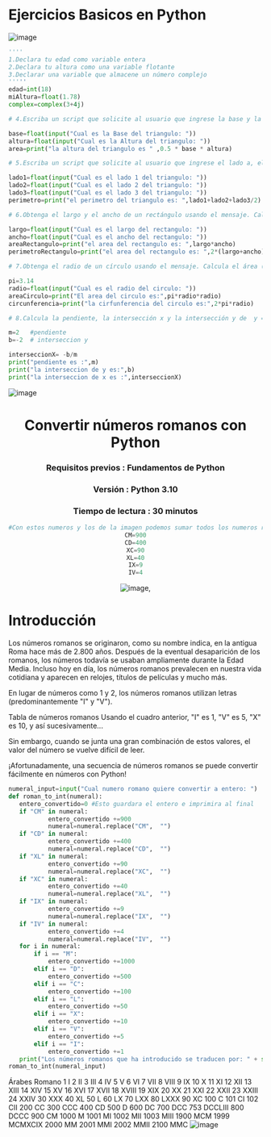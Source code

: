 

# Ejercicios Basicos en Python

![image](https://github.com/BoatCode404/AprendiendoPython/assets/166348131/123a5cfa-d26c-43bf-8df9-82f591ba4dfe)

```py
''''
1.Declara tu edad como variable entera
2.Declara tu altura como una variable flotante
3.Declarar una variable que almacene un número complejo
'''''
edad=int(18)
miAltura=float(1.78)
complex=complex(3+4j)

# 4.Escriba un script que solicite al usuario que ingrese la base y la altura del triángulo y calcule el área de este triángulo (área = 0,5 x b x h).

base=float(input("Cual es la Base del triangulo: "))
altura=float(input("Cual es la Altura del triangulo: "))
area=print("la altura del triangulo es " ,0.5 * base * altura)

# 5.Escriba un script que solicite al usuario que ingrese el lado a, el lado b y el lado c del triángulo. Calcula el perímetro del triángulo (perímetro = a + b + c).

lado1=float(input("Cual es el lado 1 del triangulo: "))
lado2=float(input("Cual es el lado 2 del triangulo: "))
lado3=float(input("Cual es el lado 3 del triangulo: "))
perimetro=print("el perimetro del triangulo es: ",lado1+lado2+lado3/2)

# 6.Obtenga el largo y el ancho de un rectángulo usando el mensaje. Calcula su área (área = largo x ancho) y perímetro (perímetro = 2 x (largo + ancho))

largo=float(input("Cual es el largo del rectangulo: "))
ancho=float(input("Cual es el ancho del rectangulo: "))
areaRectangulo=print("el area del rectangulo es: ",largo*ancho)
perimetroRectangulo=print("el area del rectangulo es: ",2*(largo+ancho))

# 7.Obtenga el radio de un círculo usando el mensaje. Calcula el área (área = pi xrxr) y la circunferencia (c = 2 x pi xr) donde pi = 3,14.

pi=3.14
radio=float(input("Cual es el radio del circulo: "))
areaCirculo=print("El area del circulo es:",pi*radio*radio)
circunferencia=print("la cirfunferencia del circulo es:",2*pi*radio)

# 8.Calcula la pendiente, la intersección x y la intersección y de  y = (2x -2) importante 2 es el  metro o pendiente por que esta mas cerca de la x

m=2   #pendiente 
b=-2  # interseccion y

interseccionX= -b/m
print("pendiente es :",m)
print("la interseccion de y es:",b)
print("la interseccion de x es :",interseccionX)
````

![image](https://github.com/BoatCode404/AprendiendoPython/assets/166348131/802f948c-e5dc-400e-a606-34164034de24)
<div align="center">
  
# Convertir números romanos con Python                                                                                              
 ### Requisitos previos : Fundamentos de Python
 ### Versión : Python 3.10
 ### Tiempo de lectura : 30 minutos
 ```py
#Con estos numeros y los de la imagen podemos sumar todos los numeros romanos 
CM=900
CD=400
XC=90
XL=40
IX=9
IV=4
```
 ![image](https://github.com/BoatCode404/AprendiendoPython/assets/166348131/ab21efab-d438-4d42-9bfd-a0dbea90a58b),
</div>

# Introducción
Los números romanos se originaron, como su nombre indica, en la antigua Roma hace más de 2.800 años. Después de la eventual desaparición de los romanos, los números todavía se usaban ampliamente durante la Edad Media. Incluso hoy en día, los números romanos prevalecen en nuestra vida cotidiana y aparecen en relojes, títulos de películas y mucho más.

En lugar de números como 1 y 2, los números romanos utilizan letras (predominantemente "I" y "V").

Tabla de números romanos
Usando el cuadro anterior, "I" es 1, "V" es 5, "X" es 10, y así sucesivamente...

Sin embargo, cuando se junta una gran combinación de estos valores, el valor del número se vuelve difícil de leer.

¡Afortunadamente, una secuencia de números romanos se puede convertir fácilmente en números con Python! 


 ```py
numeral_input=input("Cual numero romano quiere convertir a entero: ")
def roman_to_int(numeral):
    entero_convertido=0 #Esto guardara el entero e imprimira al final
    if "CM" in numeral:
            entero_convertido +=900
            numeral=numeral.replace("CM",  "")
    if "CD" in numeral:
            entero_convertido +=400
            numeral=numeral.replace("CD",  "")
    if "XL" in numeral:
            entero_convertido +=90
            numeral=numeral.replace("XC",  "")
    if "XC" in numeral:
            entero_convertido +=40
            numeral=numeral.replace("XL",  "")
    if "IX" in numeral:
            entero_convertido +=9
            numeral=numeral.replace("IX",  "")
    if "IV" in numeral:
            entero_convertido +=4
            numeral=numeral.replace("IV",  "")
    for i in numeral:
        if i == "M":
            entero_convertido +=1000
        elif i == "D":
            entero_convertido +=500
        elif i == "C":
            entero_convertido +=100
        elif i == "L":
            entero_convertido +=50
        elif i == "X":
            entero_convertido +=10
        elif i == "V":
            entero_convertido +=5
        elif i == "I":
            entero_convertido +=1
    print("Los números romanos que ha introducido se traducen por: " + str(entero_convertido) + " !")
roman_to_int(numeral_input)
````
Árabes	Romano
1	I
2	II
3	III
4	IV
5	V
6	VI
7	VII
8	VIII
9	IX
10	X
11	XI
12	XII
13	XIII
14	XIV
15	XV
16	XVI
17	XVII
18	XVIII
19	XIX
20	XX
21	XXI
22	XXII
23	XXIII
24	XXIV
30	XXX
40	XL
50	L
60	LX
70	LXX
80	LXXX
90	XC
100	C
101	CI
102	CII
200	CC
300	CCC
400	CD
500	D
600	DC
700	DCC
753	DCCLIII
800	DCCC
900	CM
1000	M
1001	MI
1002	MII
1003	MIII
1900	MCM
1999	MCMXCIX
2000	MM
2001	MMI
2002	MMII
2100	MMC
![image](https://github.com/BoatCode404/AprendiendoPython/assets/166348131/85b87403-d5ad-49ba-9526-fa47e9836c6c)



